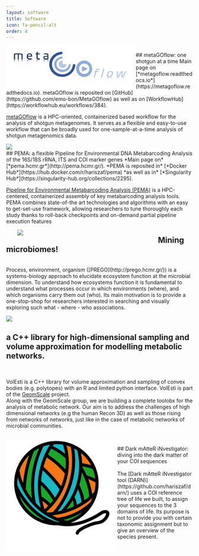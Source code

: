 ```yaml
---
layout: software
title: Software
icon: fa-pencil-alt
order: 4
---
```



<!-- metaGOflow -->

<p align="center">
   <a href="https://metagoflow.readthedocs.io">
      <img src="https://raw.githubusercontent.com/hariszaf/metaGOflow-use-case/gh-pages/assets/img/metaGOflow_logo_italics.png"  width="350" align="left" >
   </a>
</p>
<br/>
## metaGOflow: one shotgun at a time
Main page on [*metagoflow.readthedocs.io*](https://metagoflow.readthedocs.io).
metaGOflow is reposited on [GitHub](https://github.com/emo-bon/MetaGOflow) as well as on [WorkflowHub](https://workflowhub.eu/workflows/384).

[metaGOflow](https://hariszaf.github.io/pema_documentation/) is a HPC-oriented, containerized based workflow for the analysis of shotgun metagenomes.
It serves as a flexible and easy-to-use workflow that can be broadly used for one-sample-at-a-time analysis of shotgun metagenomics data.


<!-- PEMA -->

<p align="center">
   <a href="http://pema.hcmr.gr/">
      <img src="https://i.paste.pics/870189fadf668a958c8aac83f38e799c.png"  width="300" align="left" >
   </a>
</p>
<br/>
## PEMA: a flexible Pipeline for Environmental DNA Metabarcoding Analysis of the 16S/18S rRNA, ITS and COI marker genes
*Main page on* [*pema.hcmr.gr*](http://pema.hcmr.gr/).
*PEMA is reposited in* [*Docker Hub*](https://hub.docker.com/r/hariszaf/pema) *as well as in* [*Singularity Hub*](https://singularity-hub.org/collections/2295).

[Pipeline for Environmental Metabarcoding Analysis (PEMA)](https://hariszaf.github.io/pema_documentation/) is a HPC-centered, containerized assembly of key metabarcoding analysis tools. PEMA combines state-of-the art technologies and algorithms with an easy to get-set-use framework, allowing researchers to tune thoroughly each study thanks to roll-back checkpoints and on-demand partial pipeline execution features


<!-- RPEGO -->


<p align="center">
   <a href="http://prego.hcmr.gr/">
     <img src="https://prego.hcmr.gr/icons/prego.png"  width="350" align="left"  Hspace="30">
   </a>
</p>

## Mining microbiomes!
<br/>
Process, environment, organism ([PREGO](http://prego.hcmr.gr/)) is a systems-biology approach to elucidate ecosystem function at the microbial dimension. To understand how ecosystems function it is fundamental to understand what processes occur in which environments (where), and which organisms carry them out (who). Its main motivation is to provide a one-stop-shop for researchers interested in searching and visually exploring such what - where - who associations.

<!-- VOLESTI -->

<p align="bottom">
   <a href="https://github.com/GeomScale/volume_approximation">
     <img src="https://i.ibb.co/kqT6rP5/imageedit-70-4833876726.png"  width="300" align="left" >
   </a>
</p>
<br/>

## a C++ library for high-dimensional sampling and volume approximation for modelling metabolic networks.

<br/>

VolEsti is a C++ library for volume approximation and sampling of convex bodies (e.g. polytopes) with an R and limited python interface. VolEsti is part of the [GeomScale](https://geomscale.github.io/) project. <br/>
Along with the GeomScale group, we are building a complete toolobx  for the analysis of metabolic network.
Our aim is  to address the challenges of high dimensional networks (e.g the human Recon 3D) as well as those rising from networks of networks, just like in the case of metabolic networks of microbial communities.



<!-- DARN -->
<p align="bottom">
   <a href="https://github.com/hariszaf/darn">
      <br/>
      <img src="https://raw.githubusercontent.com/hariszaf/darn/main/figures/darn_logo.png"  width="300" align="left" >
   </a>
</p>
## Dark mAtteR iNvestigator: diving into the dark matter of your COI sequences
<br/><br/>
The [Dark mAtteR iNvestigator tool (DARN)](https://github.com/hariszaf/darn/) uses a COI reference tree of life we built, to assign your sequences to the 3 domains of life.
Its purpose is not to provide you with certain taxonomic assignment but to give an overview of the species present.